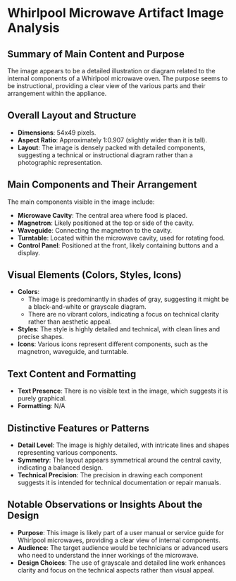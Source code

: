 # Whirlpool Microwave Artifact Image Analysis

## Summary of Main Content and Purpose
The image appears to be a detailed illustration or diagram related to the internal components of a Whirlpool microwave oven. The purpose seems to be instructional, providing a clear view of the various parts and their arrangement within the appliance.

## Overall Layout and Structure
- **Dimensions**: 54x49 pixels.
- **Aspect Ratio**: Approximately 1:0.907 (slightly wider than it is tall).
- **Layout**: The image is densely packed with detailed components, suggesting a technical or instructional diagram rather than a photographic representation.

## Main Components and Their Arrangement
The main components visible in the image include:
- **Microwave Cavity**: The central area where food is placed.
- **Magnetron**: Likely positioned at the top or side of the cavity.
- **Waveguide**: Connecting the magnetron to the cavity.
- **Turntable**: Located within the microwave cavity, used for rotating food.
- **Control Panel**: Positioned at the front, likely containing buttons and a display.

## Visual Elements (Colors, Styles, Icons)
- **Colors**:
  - The image is predominantly in shades of gray, suggesting it might be a black-and-white or grayscale diagram.
  - There are no vibrant colors, indicating a focus on technical clarity rather than aesthetic appeal.
- **Styles**: The style is highly detailed and technical, with clean lines and precise shapes.
- **Icons**: Various icons represent different components, such as the magnetron, waveguide, and turntable.

## Text Content and Formatting
- **Text Presence**: There is no visible text in the image, which suggests it is purely graphical.
- **Formatting**: N/A

## Distinctive Features or Patterns
- **Detail Level**: The image is highly detailed, with intricate lines and shapes representing various components.
- **Symmetry**: The layout appears symmetrical around the central cavity, indicating a balanced design.
- **Technical Precision**: The precision in drawing each component suggests it is intended for technical documentation or repair manuals.

## Notable Observations or Insights About the Design
- **Purpose**: This image is likely part of a user manual or service guide for Whirlpool microwaves, providing a clear view of internal components.
- **Audience**: The target audience would be technicians or advanced users who need to understand the inner workings of the microwave.
- **Design Choices**: The use of grayscale and detailed line work enhances clarity and focus on the technical aspects rather than visual appeal.